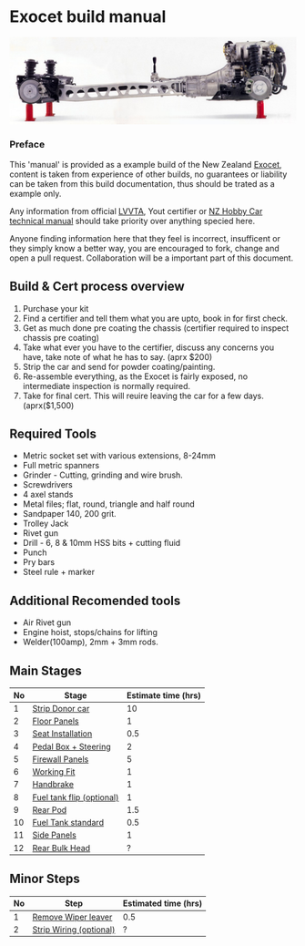 Exocet build manual
===
![Rollerskate](images/Exocet-Mazda-Miata-PPF.jpg)
### Preface
This 'manual' is provided as a example build of the New Zealand [Exocet](exocet.nz), content is taken from experience of other builds, no guarantees or liability can be taken from this build documentation, thus should be trated as a example only.

Any information from official [LVVTA](http://www.lvvta.org.nz/), Yout certifier or [NZ Hobby Car technical manual](http://www.lvvta.org.nz/documents.html#hctm) should take priority over anything specied here.

Anyone finding information here that they feel is incorrect, insufficent or they simply know a better way, you are encouraged to fork, change and open a pull request. Collaboration will be a important part of this document.

## Build & Cert process overview
 1. Purchase your kit
 2. Find a certifier and tell them what you are upto, book in for first check.
 3. Get as much done pre coating the chassis (certifier required to inspect chassis pre coating)
 4. Take what ever you have to the certifier, discuss any concerns you have, take note of what he has to say. (aprx $200)
 5. Strip the car and send for powder coating/painting.
 6. Re-assemble everything, as the Exocet is fairly exposed, no intermediate inspection is normally required.
 7. Take for final cert. This will reuire leaving the car for a few days. (aprx($1,500)

## Required Tools
 - Metric socket set with various extensions, 8-24mm
 - Full metric spanners
 - Grinder - Cutting, grinding and wire brush.
 - Screwdrivers
 - 4 axel stands
 - Metal files; flat, round, triangle and half round
 - Sandpaper 140, 200 grit.
 - Trolley Jack
 - Rivet gun
 - Drill - 6, 8 & 10mm HSS bits + cutting fluid
 - Punch
 - Pry bars
 - Steel rule + marker

## Additional Recomended tools
 - Air Rivet gun
 - Engine hoist, stops/chains for lifting
 - Welder(100amp), 2mm + 3mm rods.

## Main Stages
| No | Stage | Estimate time (hrs) |
| --- | --- | --- |
| 1 | [Strip Donor car](chapters/strip-donor.md) | 10 |
| 2 | [Floor Panels](chapters/floor-panels.md) | 1 |
| 3 | [Seat Installation](chapters/seat-install.md) | 0.5 |
| 4 | [Pedal Box + Steering](chapters/pedal-box.md) | 2 |
| 5 | [Firewall Panels](chapters/firewall.md) | 5 |
| 6 | [Working Fit](chapters/working-fit.md) | 1 |
| 7 | [Handbrake](chapters/handbrake.md) | 1 |
| 8 | [Fuel tank flip (optional)](chapters/fuel-tank-b.md) | 1 |
| 9 | [Rear Pod](chapters/rear-pod.md) | 1.5 |
| 10 | [Fuel Tank standard](chapters/fuel-tank-b.md) | 0.5 |
| 11 | [Side Panels](chapters/side-panels.md) | 1 |
| 12 | [Rear Bulk Head]() | ? |

## Minor Steps
| No | Step | Estimated time (hrs) |
| --- | --- | --- |
| 1 | [Remove Wiper leaver](chapters/remove-wiper-leaver.md) | 0.5 |
| 2 | [Strip Wiring (optional)]() | ? |

